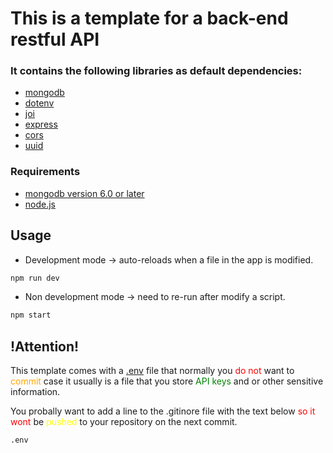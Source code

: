 # This is a template for a back-end restful API

### It contains the following libraries as default dependencies:

- [mongodb](https://www.npmjs.com/package/mongodb)
- [dotenv](https://www.npmjs.com/package/dotenv)
- [joi](https://www.npmjs.com/package/joi)
- [express](https://www.npmjs.com/package/express)
- [cors](https://www.npmjs.com/package/cors)
- [uuid](https://www.npmjs.com/package/uuid)

### Requirements

- [mongodb version 6.0 or later](https://www.mongodb.com/)
- [node.js](https://nodejs.org/en)

## Usage

- Development mode -> auto-reloads when a file in the app is modified.

```bash
npm run dev
```

- Non development mode -> need to re-run after modify a script.

```bash
npm start
```

## !Attention!

This template comes with a [.env](.env) file that normally you <span style="color: red"> do not </span>  want to <span style="color: orange"> commit </span> case it usually
is a file that you store <span style="color: green"> API keys </span>  and or other sensitive information.

You probally want to add a line to the .gitinore file with the text below  <span style="color: red"> so it wont </span> be <span style="color: yellow"> pushed </span> to your repository on the next commit.

```bash
.env
```

